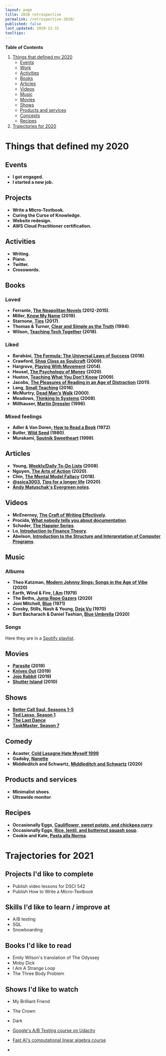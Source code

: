 ```yaml
---
layout: page
title: 2020 retrospective
permalink: /retrospective-2020/
published: false
last_updated: 2020-12-31
tooltips: 
---
```


**Table of Contents**

1. [Things that defined my 2020](#things-that-defined-my-2020)
   - [Events](#events)
   - [Work](#work)
   - [Activities](#activities)
   - [Books](#books)
   - [Articles](#top-10-articles)
   - [Videos](#videos)
   - [Music](#music)
   - [Movies](#movies)
   - [Shows](#shows)
   - [Products and services](#products-and-services)
   - [Concepts](#concepts)
   - [Recipes](#recipes)
2. [Trajectories for 2020](#trajectories-for-2021)

# Things that defined my 2020

## Events

* **I got engaged.**
* **I started a new job.**

## Projects

* **Write a Micro-Textbook.**
* **Curing the Curse of Knowledge.**
* **Website redesign.**
* **AWS Cloud Practitioner certification.**

## Activities

* **Writing.**
* **Piano.**
* **Twitter.**
* **Crosswords.**

## Books

### Loved

* **Ferrante, [The Neapolitan Novels](https://www.goodreads.com/book/show/26828169-the-neapolitan-novels) (2012-2015)**. 
* **Miller, [Know My Name](https://www.goodreads.com/book/show/49944910-know-my-name) (2019)**.
* **Starnone, [Ties](https://www.goodreads.com/book/show/31243077-ties) (2017)**.
* **Thomas & Turner, [Clear and Simple as the Truth](https://www.goodreads.com/book/show/120549.Clear_and_Simple_as_the_Truth) (1994)**.
* **Wilson, [Teaching Tech Together](https://www.goodreads.com/book/show/40911204-teaching-tech-together) (2018)**.

### Liked

* **Barabási, [The Formula: The Universal Laws of Success](https://www.goodreads.com/book/show/39088545-the-formula) (2018)**.
* **Crawford, [Shop Class as Soulcraft](https://www.goodreads.com/book/show/6261332-shop-class-as-soulcraft) (2009)**.
* **Hargrove, [Playing With Movement](https://www.goodreads.com/book/show/45481251-playing-with-movement) (2014)**.
* **Housel, [The Psychology of Money](https://www.goodreads.com/book/show/41881472-the-psychology-of-money) (2020)**.
* **Huston, [Teaching What You Don’t Know](https://www.goodreads.com/book/show/7300305-teaching-what-you-don-t-know) (2009)**.
* **Jacobs, [The Pleasures of Reading in an Age of Distraction](https://www.goodreads.com/book/show/12266844-the-pleasures-of-reading-in-an-age-of-distraction) (2011)**.
* **Lang, [Small Teaching](https://www.goodreads.com/book/show/26517530-small-teaching) (2016)**.
* **McMurtry, [Dead Man’s Walk](https://www.goodreads.com/book/show/54804.Dead_Man_s_Walk) (2000)**.
* **Meadows, [Thinking In Systems](https://www.goodreads.com/book/show/3828902-thinking-in-systems) (2008)**.
* **Millhauser, [Martin Dressler](https://www.goodreads.com/book/show/146219.Martin_Dressler) (1996)**.

### Mixed feelings

* **Adler & Van Doren, [How to Read a Book](https://www.goodreads.com/book/show/567610.How_to_Read_a_Book) (1972)**.
* **Butler, [Wild Seed](https://www.goodreads.com/book/show/52318.Wild_Seed) (1980)**.
* **Murakami, [Sputnik Sweetheart](https://www.goodreads.com/book/show/9557.Sputnik_Sweetheart) (1999)**.

## Articles

* **Young, [Weekly/Daily To-Do Lists](scotthyoung.com/blog/2008/04/08/how-to-finish-your-work-one-bite-at-a-time/) (2008)**.
* **Nguyen, [The Arts of Action](https://philpapers.org/archive/NGUTAO-8.pdf) (2020)**.
* **Chin, [The Mental Model Fallacy](https://commoncog.com/blog/the-mental-model-fallacy/) (2018)**.
* **[@ssica3003](https://twitter.com/ssica3003), [Tips for a longer life](http://theoryengine.org/life/tips-for-a-longer-life/) (2020)**.
* **[Andy Matuschak's Evergreen notes](https://notes.andymatuschak.org/About_these_notes)**.

## Videos

* **McEnerney, [The Craft of Writing Effectively](https://www.youtube.com/watch?v=vtIzMaLkCaM&ab_channel=UChicagoSocialSciences)**.
* **Procida, [What nobody tells you about documentation](https://www.youtube.com/watch?v=t4vKPhjcMZg&t=1s&ab_channel=PyConAU)**.
* **Schoder, [The Happier Series](https://www.youtube.com/watch?v=5f0ilA4tjJ0&list=PLqWJ5SmDyFKWsQiZZd49g21QnEWdP9BNw&ab_channel=WillSchoder)**.
* **Lo, [Introduction to Finance Theory](https://www.youtube.com/watch?v=HdHlfiOAJyE&list=PLUl4u3cNGP63B2lDhyKOsImI7FjCf6eDW&ab_channel=MITOpenCourseWare)**.
* **Abelson, [Introduction to the Structure and Interpretation of Computer Programs](https://www.youtube.com/watch?v=-J_xL4IGhJA&list=PLE18841CABEA24090&ab_channel=MITOpenCourseWare)**.

## Music

### Albums

* **Theo Katzman, [Modern Johnny Sings: Songs in the Age of Vibe](https://open.spotify.com/album/5uV5cai6VPXvq9fmtvlRWn?si=1smMOMMwQAeZQ4HsPckNaA) (2020)**
* **Earth, Wind & Fire, [I Am](https://open.spotify.com/album/4RLVTxnuVN5ZWZqBFnaaQt?si=FRF_03yjRDS-3ttiKoLhRg) (1979)**
* **The Beths, [Jump Rope Gazers](https://open.spotify.com/album/5rwWTJEIAyzBbRjEU0BTfA?si=RwJ4wEQeRqqXb3Aasudraw) (2020)**
* **Joni Mitchell, [Blue](https://open.spotify.com/album/1vz94WpXDVYIEGja8cjFNa?si=ztE5xw2NTkuIwyvlH4bTKw) (1971)**
* **Crosby, Stills, Nash & Young, [Deja Vu](https://open.spotify.com/album/5bHkK1X4WEOzNvRhehvOcb?si=XgwcAkWgQ6-Kt2hymuxdNQ) (1970)**
* **Burt Bacharach & Daniel Tashian, [Blue Umbrella](https://open.spotify.com/album/0S04vzLE8EPrLosoHPcEzM?si=XNrnbEDfRlyiTfqTCY94cQ) (2020)**

### Songs

Here they are in a [Spotify playlist](https://open.spotify.com/playlist/18mhPz40eLovCTLNHbsZmz?si=FYSQmB14Tp-9r7iPOAEFXQ).

## Movies

* **[Parasite](https://en.wikipedia.org/wiki/Parasite_(2019_film)) (2019)**
* **[Knives Out](https://en.wikipedia.org/wiki/Knives_Out) (2019)**
* **[Jojo Rabbit](https://en.wikipedia.org/wiki/Jojo_Rabbit) (2019)**
* **[Shutter Island](https://en.wikipedia.org/wiki/Shutter_Island_(film)) (2010)**

## Shows

* **[Better Call Saul, Seasons 1-5](https://en.wikipedia.org/wiki/Better_Call_Saul)**
* **[Ted Lasso, Season 1](https://en.wikipedia.org/wiki/Ted_Lasso)**
* **[The Last Dance](https://en.wikipedia.org/wiki/The_Last_Dance_(miniseries))**
* **[TaskMaster, Season 7](https://en.wikipedia.org/wiki/Taskmaster_(TV_series)#Series_7_(2018))**

## Comedy

* **Acaster, [Cold Lasagne Hate Myself 1999](https://www.youtube.com/watch?v=_KJdP4FLGTo&feature=emb_title&ab_channel=JamesAcaster)**
* **Gadsby, [Nanette](https://www.youtube.com/watch?v=5aE29fiatQ0&ab_channel=Netflix)**
* **Middleditch and Schwartz, [Middleditch and Schwartz](https://en.wikipedia.org/wiki/Middleditch_and_Schwartz) (2020)**

## Products and services

* **Minimalist shoes**.
* **Ultrawide monitor**.

## Recipes

* **Occasionally Eggs, [Cauliflower, sweet potato, and chickpea curry](https://www.occasionallyeggs.com/cauliflower-sweet-potato-and-chickpea-curry/)**.
* **Occasionally Eggs, [Rice, lentil, and butternut squash soup](https://www.occasionallyeggs.com/lentil-and-rice-soup-with-butternut-squash-and-spinach/)**.
* **Cookie and Kate, [Pasta alla Norma](https://cookieandkate.com/pasta-alla-norma-recipe/)**.

# Trajectories for 2021

## Projects I'd like to complete

- Publish video lessons for DSCI 542
- Publish How to Write a Micro-Textbook

## Skills I'd like to learn / improve at

- A/B testing
- SQL
- Snowboarding

## Books I'd like to read
- Emily Wilson's translation of The Odyssey
- Moby Dick
- I Am A Strange Loop
- The Three Body Problem

## Shows I'd like to watch
- My Brilliant Friend
- The Crown
- Dark

- [Google's A/B Testing course on Udacity](https://www.udacity.com/course/ab-testing--ud257)
- [Fast AI's computational linear algebra course](https://github.com/fastai/numerical-linear-algebra/blob/master/README.md)
- 